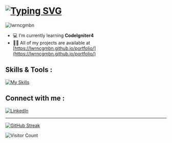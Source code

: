 <!-- # Hello! I'm Lawrence Gumabon👋 --> 

# [![Typing SVG](https://readme-typing-svg.demolab.com?font=Fira+Code&weight=800&size=32&pause=1000&random=false&width=800&lines=Hello!+I'm+Lawrence+Gumabon%F0%9F%91%8B)](https://git.io/typing-svg)

<p align="left"> <img src="https://komarev.com/ghpvc/?username=lwrncgmbn&label=Profile%20views&color=0e75b6&style=flat" alt="lwrncgmbn" /> </p>

- 💻 I’m currently learning **CodeIgniter4**
- 👨‍💻 All of my projects are available at [https://lwrncgmbn.github.io/portfolio/](https://lwrncgmbn.github.io/portfolio/)
<!-- - 📫 How to reach me **lwrncgmbn@gmail.com** -->

## Skills & Tools : 
[![My Skills](https://skillicons.dev/icons?i=html,css,js,tailwind,bootstrap,react,php,github,vscode,figma,ps)](https://skillicons.dev)

## Connect with me :
[![LinkedIn](https://skillicons.dev/icons?i=linkedin)](https://www.linkedin.com/in/lawrence-gumabon-7018b7255/)

-----------------------------------------------------------------------------

[![GitHub Streak](https://github-readme-streak-stats.herokuapp.com?user=lwrncgmbn&theme=dark&border_radius=5)](https://git.io/streak-stats)

<!-- <p>&nbsp;<img align="center" src="https://github-readme-stats.vercel.app/api?username=lwrncgmbn&show_icons=true&locale=en" alt="lwrncgmbn" /></p> -->
<!-- <p><img  src="https://github-readme-stats.vercel.app/api/top-langs?username=lwrncgmbn&show_icons=true&locale=en&layout=compact" alt="lwrncgmbn" /></p> -->

![Visitor Count](https://profile-counter.glitch.me/{lawrencegumabon}/count.svg)


